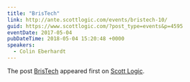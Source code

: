 ```yaml
---
title: "BrisTech"
link: http://ante.scottlogic.com/events/bristech-10/
guid: https://www.scottlogic.com/?post_type=events&p=4595
eventDate: 2017-05-04
pubDateTime: 2018-05-04 15:20:48 +0000
speakers:
  - Colin Eberhardt
---
```


<p>The post <a rel="nofollow" href="http://ante.scottlogic.com/events/bristech-10/">BrisTech</a> appeared first on <a rel="nofollow" href="http://ante.scottlogic.com">Scott Logic</a>.</p>